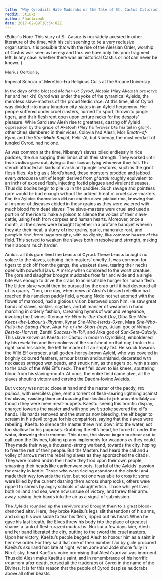 ```yaml
---
title: "Why Cyrodiils Hate Mudcrabs or the Tale of St. Castus Citiorus"
reddit: 5t1ukz
author: Phantasmak
date: 2017-02-09T18:34:02Z
---
```


(Editor's Note: This story of St. Castus is not widely attested in other literature of the time, with his cult seeming to be a very reclusive organisation. It is possible that with the rise of the Alessian Order, worship of Castus was seen as heresy and thus we have only this poor fragment left. In any case, whether there was an historical Castus or not can never be known. )

Marius Certionis,

Imperial Scholar of Merethic-Era Religious Cults at the Arcane University

In the days of the blessed *Mother-Ut-Cyrod*, Alessia (May Akatosh preserve her and her kin) Cyrod was under the yoke of the tyrannical Ayleids, the merciless slave-masters of the proud Nedic race. At this time, all of Cyrod was divided into many kingdom city-states in an Ayleid hegemony. Her people suffered under cruel masters, burned for sport, thrown to jungle tigers, and their flesh rent open upon torture racks for the despots’ pleasure. While Sard saw Alesh rise to greatness, casting off Ayleid oppression by the grace of Akatosh (May he forever bite his tail in glory), other cities slumbered in their vices. Colovia had Alesh, Mor *Breath-of-Kyne*, and the *Star-Made Knight*, Pelin-Al, but Nibenay, the most verdant of jungled Cyrod, had no one. 

As was common at the time, Nibenay’s slaves toiled endlessly in rice paddies, the sun sapping their limbs of all their strength. They worked until their bodies gave out, dying at their labour, lying wherever they fell. The stench attracted all kinds of marsh and jungle creatures, such as the giant flesh-flies. As big as a Nord’s hand, these monsters prodded and jabbed every *artocus* (a unit of length derived from *ghartok* roughly equivalent to an inch) of exposed flesh, injecting foetid plagues and virulent diseases. Thus did bodies begin to pile up in the paddies. Such savage and pointless gore would be bad enough without the added threat of cruel slave-masters. For, the Ayleids themselves did not eat the slave-picked rice, knowing that all manner of diseases abided in these grains as they were watered with much blood from dead slaves. The slave-masters were cruel and used a portion of the rice to make a poison to silence the voices of their slave-cattle, using flesh from corpses and human hearts. Moreover, once a month, all the slaves were brought together in a profane banquet wherein they ate their meal, a slurry of rice grains, garlic, mandrake root, and pumpkin rind, from large troughs, with no dignity, like common beasts of the field. This served to weaken the slaves both in resolve and strength, making their labours much harder. 

Amidst all this gore lived the beasts of Cyrod. These beasts brought no solace to the slaves, echoing their masters’ cruelty. It was common for tigers to pick off from the gangs, the weakest slave, tearing their necks open with powerful jaws. A mercy when compared to the worst creature. The gore and slaughter brought mudcrabs from far and wide and a single bite was enough to drive the crabs to an insatiable hunger for human flesh. The bitten slave would then be pursued by the crab until it had devoured all of its quarry. Then, one day, when news of Alesh’s blessed rebellion had reached this nameless paddy field, a young Nede not yet adorned with the flower of manhood, had a glorious vision bestowed upon him. He saw great bands of slaves, sickles, scythes, and all manner of weapons in hand, marching in orderly fashion, screaming hymns of war and vengeance, invoking the Divines: Stennar *He-Who-Is-the-Cool-Day*, Diba *She-Who-Keeps-the-Labour’s-Rhythm*, Kynar *She-Who-Herds-Oxen*, Mara *She-Who-Pulls-the-Strong-Plow*, Akat *He-of-the-Short-Days*, Julani god of *Where-Best-to-Harvest*, Zenthi *Success-in-Toil*, and Arka god of *Sun-Sets-Quickly*. This slave known as Kaeštu (or Castus in modern Cyrodiilic), emboldened by his revelation and the coolness of the sun’s heat on that day, took in his right hand his sickle, the left he made of it an empty fist. He snuck towards the Wild Elf overseer, a tall golden-honey-brown Ayleid, who was covered in brightly coloured feathers, armour brazen and burnished, decorated with necklaces stringed with beads, and struck him, as the tigers do, with a slash to the back of the Wild Elf’s neck. The elf fell down to his knees, sputtering blood from his slaving-mouth. At once, the entire field came alive, all the slaves shouting victory and cursing the Daedra-loving Ayleids.

But victory was not so close at hand and the master of the paddy, *rex paludis*, with merciless glee, sent a torrent of flesh-searing lightning against the slaves, roasting them and causing their bodies to jerk uncontrollably as though they were mere meat-puppets. Kaeštu, seeing this horrific display, charged towards the master and with one swift stroke severed the elf’s hands. His hands removed and the stumps now bleeding, the elf began to scream in his devil tongue for his compatriots, saying that the slaves were rebelling. Kaeštu to silence the master threw him down into the water, not too shallow for his purposes. Grabbing the elf’s head, he forced it under the water, drowning the tormentor. This done, the slaves began to cheer and to call upon the Divines, taking up any implements for weapons as they could. They made their way, a thousand-strong warband, towards the city, hoping to free the rest of their people. But the Masters had heard the call and a volley of arrows met the rebelling slaves as they approached the citadel. They were routed and in their haste they trod upon their own people, smashing their heads like earthenware pots, fearful of the Ayleids’ passion for cruelty in battle. Those who were fleeing abandoned the citadel and made their way towards the river, but not one was able to cross it; some were killed by the current dashing them across sharp rocks, others were ripped to shreds by angry schools of slaughterfish. Those who yet lived, both on land and sea, were now unsure of victory, and threw their arms away, raising their hands into the air as a signal of submission. 

The Ayleids rounded up the survivors and brought them to a great blood-drenched altar. Here, they broke Kaeštu’s legs, slit the tendons of his arms, and using his own sickle to tear his flesh, ripped out his heart. When he gave his last breath, the Elves threw his body into the place of greatest shame: a tank of flesh-crazed mudcrabs. Not but a few days later, Alesh and her band liberated the city, putting to the sword the cruel masters. Upon her victory, Kaeštu’s people begged Alesh to honour him as a saint in her new order. For they said that one of their number had by guile procured Kaeštu’s skull and had late at night, when Jone and Jode shone fully in Nirn’s sky, heard Kaeštu’s voice promising that Alesh’s arrival was imminent. Thus did Alesh make Kaeštu a saint, and in remembrance of his horrific treatment after death, cursed all the mudcrabs of Cyrod in the name of the Divines. It is for this reason that the people of Cyrod despise mudcrabs above all other beasts.

